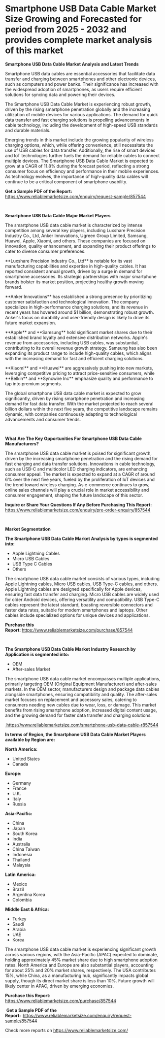 <p><h1>Smartphone USB Data Cable Market Size Growing and Forecasted for period from 2025 - 2032 and provides complete market analysis of this market</h1></p><p><strong>Smartphone USB Data Cable Market Analysis and Latest Trends</strong></p>
<p><p>Smartphone USB data cables are essential accessories that facilitate data transfer and charging between smartphones and other electronic devices, such as computers and power banks. Their significance has increased with the widespread adoption of smartphones, as users require efficient solutions for syncing data and powering their devices.</p><p>The Smartphone USB Data Cable Market is experiencing robust growth, driven by the rising smartphone penetration globally and the increasing utilization of mobile devices for various applications. The demand for quick data transfer and fast charging solutions is propelling advancements in cable technology, including the development of high-speed USB standards and durable materials.</p><p>Emerging trends in this market include the growing popularity of wireless charging options, which, while offering convenience, still necessitate the use of USB cables for data transfer. Additionally, the rise of smart devices and IoT technologies further fuels the demand for reliable cables to connect multiple devices. The Smartphone USB Data Cable Market is expected to grow at a CAGR of 11.8% during the forecast period, reflecting a strong consumer focus on efficiency and performance in their mobile experiences. As technology evolves, the importance of high-quality data cables will continue to be a critical component of smartphone usability.</p></p>
<p><strong>Get a Sample PDF of the Report:&nbsp;</strong> <a href="https://www.reliablemarketsize.com/enquiry/request-sample/857544?utm_campaign=1879&utm_medium=2&utm_source=Github&utm_content=ia&utm_term=10022025&utm_id=smartphone-usb-data-cable">https://www.reliablemarketsize.com/enquiry/request-sample/857544</a></p>
<p>&nbsp;</p>
<p><strong>Smartphone USB Data Cable Major Market Players</strong></p>
<p><p>The smartphone USB data cable market is characterized by intense competition among several key players, including Luxshare Precision Industry Co., Ltd, Anker Innovations, Ugreen Group Limited, Samsung, Huawei, Apple, Xiaomi, and others. These companies are focused on innovation, quality enhancement, and expanding their product offerings to cater to diverse consumer preferences.</p><p>**Luxshare Precision Industry Co., Ltd** is notable for its vast manufacturing capabilities and expertise in high-quality cables. It has reported consistent annual growth, driven by a surge in demand for smartphone accessories. Its strategic partnerships with major smartphone brands bolster its market position, projecting healthy growth moving forward.</p><p>**Anker Innovations** has established a strong presence by prioritizing customer satisfaction and technological innovation. The company specializes in high-performance charging solutions, and its revenue in recent years has hovered around $1 billion, demonstrating robust growth. Anker's focus on durability and user-friendly design is likely to drive its future market expansion.</p><p>**Apple** and **Samsung** hold significant market shares due to their established brand loyalty and extensive distribution networks. Apple's revenue from accessories, including USB cables, was substantial, contributing to its overall revenue growth strategy. Samsung has also been expanding its product range to include high-quality cables, which aligns with the increasing demand for fast and efficient charging solutions.</p><p>**Xiaomi** and **Huawei** are aggressively pushing into new markets, leveraging competitive pricing to attract price-sensitive consumers, while **Belkin** and **Syncwire Inc** emphasize quality and performance to tap into premium segments.</p><p>The global smartphone USB data cable market is expected to grow significantly, driven by rising smartphone penetration and increasing demand for fast data transfer. With the market projected to reach several billion dollars within the next five years, the competitive landscape remains dynamic, with companies continuously adapting to technological advancements and consumer trends.</p></p>
<p>&nbsp;</p>
<p><strong>What Are The Key Opportunities For Smartphone USB Data Cable Manufacturers?</strong></p>
<p><p>The smartphone USB data cable market is poised for significant growth, driven by the increasing smartphone penetration and the rising demand for fast charging and data transfer solutions. Innovations in cable technology, such as USB-C and multicolor LED charging indicators, are enhancing consumer appeal. The market is expected to expand at a CAGR of around 6% over the next five years, fueled by the proliferation of IoT devices and the trend toward wireless charging. As e-commerce continues to grow, online sales channels will play a crucial role in market accessibility and consumer engagement, shaping the future landscape of this sector.</p></p>
<p><strong>Inquire or Share Your Questions If Any Before Purchasing This Report:</strong> <a href="https://www.reliablemarketsize.com/enquiry/pre-order-enquiry/857544?utm_campaign=1879&utm_medium=2&utm_source=Github&utm_content=ia&utm_term=10022025&utm_id=smartphone-usb-data-cable">https://www.reliablemarketsize.com/enquiry/pre-order-enquiry/857544</a></p>
<p>&nbsp;</p>
<p><strong>Market Segmentation</strong></p>
<p><strong>The Smartphone USB Data Cable Market Analysis by types is segmented into:</strong></p>
<p><ul><li>Apple Lightning Cables</li><li>Micro USB Cables</li><li>USB Type C Cables</li><li>Others</li></ul></p>
<p><p>The smartphone USB data cable market consists of various types, including Apple Lightning cables, Micro USB cables, USB Type-C cables, and others. Apple Lightning cables are designed specifically for Apple devices, ensuring fast data transfer and charging. Micro USB cables are widely used for older Android devices, offering versatility and compatibility. USB Type-C cables represent the latest standard, boasting reversible connectors and faster data rates, suitable for modern smartphones and laptops. Other cables include specialized options for unique devices and applications.</p></p>
<p><strong>Purchase this Report:&nbsp;</strong><a href="https://www.reliablemarketsize.com/purchase/857544?utm_campaign=1879&utm_medium=2&utm_source=Github&utm_content=ia&utm_term=10022025&utm_id=smartphone-usb-data-cable">https://www.reliablemarketsize.com/purchase/857544</a></p>
<p>&nbsp;</p>
<p><strong>The Smartphone USB Data Cable Market Industry Research by Application is segmented into:</strong></p>
<p><ul><li>OEM</li><li>After-sales Market</li></ul></p>
<p><p>The smartphone USB data cable market encompasses multiple applications, primarily targeting OEM (Original Equipment Manufacturer) and after-sales markets. In the OEM sector, manufacturers design and package data cables alongside smartphones, ensuring compatibility and quality. The after-sales market focuses on replacement and accessory sales, catering to consumers needing new cables due to wear, loss, or damage. This market benefits from rising smartphone adoption, increased digital content usage, and the growing demand for faster data transfer and charging solutions.</p></p>
<p><a href="https://www.reliablemarketsize.com/smartphone-usb-data-cable-r857544?utm_campaign=1879&utm_medium=2&utm_source=Github&utm_content=ia&utm_term=10022025&utm_id=smartphone-usb-data-cable">&nbsp;https://www.reliablemarketsize.com/smartphone-usb-data-cable-r857544</a></p>
<p><strong>In terms of Region, the Smartphone USB Data Cable Market Players available by Region are:</strong></p>
<p>
    <p> <strong> North America: </strong>
        <ul>
            <li>United States</li>
            <li>Canada</li>
        </ul>
        </p> 
    <p> <strong> Europe: </strong>
        <ul>
            <li>Germany</li>
            <li>France</li>
            <li>U.K.</li>
            <li>Italy</li>
            <li>Russia</li>
        </ul>
        </p> 
    <p> <strong> Asia-Pacific: </strong>
        <ul>
            <li>China</li>
            <li>Japan</li>
            <li>South Korea</li>
            <li>India</li>
            <li>Australia</li>
            <li>China Taiwan</li>
            <li>Indonesia</li>
            <li>Thailand</li>
            <li>Malaysia</li>
        </ul>
        </p> 
    <p> <strong> Latin America: </strong>
        <ul>
            <li>Mexico</li>
            <li>Brazil</li>
            <li>Argentina Korea</li>
            <li>Colombia</li>
        </ul>
        </p> 
    <p> <strong> Middle East & Africa: </strong>
        <ul>
            <li>Turkey</li>
            <li>Saudi</li>
            <li>Arabia</li>
            <li>UAE</li>
            <li>Korea</li>
        </ul>
    </p>
    </p>
<p><p>The smartphone USB data cable market is experiencing significant growth across various regions, with the Asia-Pacific (APAC) expected to dominate, holding approximately 45% market share due to high smartphone adoption rates. North America and Europe are also substantial players, accounting for about 25% and 20% market shares, respectively. The USA contributes 15%, while China, as a manufacturing hub, significantly impacts global supply, though its direct market share is less than 10%. Future growth will likely center in APAC, driven by emerging economies.</p></p>
<p><strong>Purchase this Report: </strong><a href="https://www.reliablemarketsize.com/purchase/857544?utm_campaign=1879&utm_medium=2&utm_source=Github&utm_content=ia&utm_term=10022025&utm_id=smartphone-usb-data-cable">https://www.reliablemarketsize.com/purchase/857544</a></p>
<p>&nbsp;<strong>Get a Sample PDF of the Report:&nbsp;&nbsp;</strong><a href="https://www.reliablemarketsize.com/enquiry/request-sample/857544?utm_campaign=1879&utm_medium=2&utm_source=Github&utm_content=ia&utm_term=10022025&utm_id=smartphone-usb-data-cable">https://www.reliablemarketsize.com/enquiry/request-sample/857544</a></p>
<p><strong></strong></p>
<p>Check more reports on <a href="https://www.reliablemarketsize.com/?utm_campaign=1879&utm_medium=2&utm_source=Github&utm_content=ia&utm_term=10022025&utm_id=smartphone-usb-data-cable">https://www.reliablemarketsize.com/</a></p>